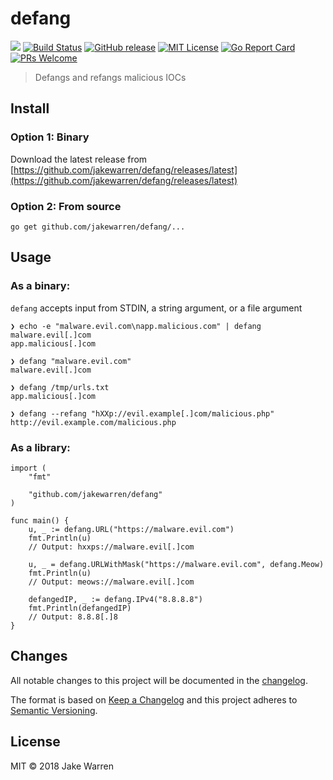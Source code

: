 # defang

[![](https://godoc.org/github.com/jakewarren/defang?status.svg)](http://godoc.org/github.com/jakewarren/defang) 
[![Build Status](https://travis-ci.org/jakewarren/defang.svg?branch=master)](https://travis-ci.org/jakewarren/defang/)
[![GitHub release](http://img.shields.io/github/release/jakewarren/defang.svg?style=flat-square)](https://github.com/jakewarren/defang/releases])
[![MIT License](http://img.shields.io/badge/license-MIT-blue.svg?style=flat-square)](https://github.com/jakewarren/defang/blob/master/LICENSE)
[![Go Report Card](https://goreportcard.com/badge/github.com/jakewarren/defang)](https://goreportcard.com/report/github.com/jakewarren/defang)
[![PRs Welcome](https://img.shields.io/badge/PRs-welcome-brightgreen.svg?style=shields)](http://makeapullrequest.com)

> Defangs and refangs malicious IOCs

## Install
### Option 1: Binary

Download the latest release from [https://github.com/jakewarren/defang/releases/latest](https://github.com/jakewarren/defang/releases/latest)

### Option 2: From source

```
go get github.com/jakewarren/defang/...
```

## Usage
### As a binary:

`defang` accepts input from STDIN, a string argument, or a file argument

```
❯ echo -e "malware.evil.com\napp.malicious.com" | defang
malware.evil[.]com
app.malicious[.]com

❯ defang "malware.evil.com"
malware.evil[.]com

❯ defang /tmp/urls.txt
app.malicious[.]com

❯ defang --refang "hXXp://evil.example[.]com/malicious.php"
http://evil.example.com/malicious.php

```

### As a library:

```
import (
	"fmt"

	"github.com/jakewarren/defang"
)

func main() {
	u, _ := defang.URL("https://malware.evil.com")
	fmt.Println(u)
	// Output: hxxps://malware.evil[.]com

	u, _ = defang.URLWithMask("https://malware.evil.com", defang.Meow)
	fmt.Println(u)
	// Output: meows://malware.evil[.]com

	defangedIP, _ := defang.IPv4("8.8.8.8")
	fmt.Println(defangedIP)
	// Output: 8.8.8[.]8
}
```

## Changes

All notable changes to this project will be documented in the [changelog].

The format is based on [Keep a Changelog](http://keepachangelog.com/) and this project adheres to [Semantic Versioning](http://semver.org/).

## License

MIT © 2018 Jake Warren

[changelog]: https://github.com/jakewarren/defang/blob/master/CHANGELOG.md
